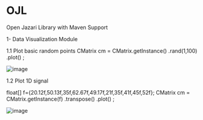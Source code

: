 # OJL
Open Jazari Library with Maven Support

1- Data Visualization Module

1.1 Plot basic random points
CMatrix cm = CMatrix.getInstance()
                .rand(1,100)
                .plot()
                ;
                
![image](https://github.com/hakmesyo/OJL/assets/3868513/93fc4c53-14dd-4062-88f8-988b002688aa)

1.2 Plot 1D signal

float[] f={20.12f,50.13f,35f,62.67f,49.17f,21f,35f,41f,45f,52f};
CMatrix cm = CMatrix.getInstance(f)
                .transpose()
                .plot()
                ;
                
![image](https://github.com/hakmesyo/OJL/assets/3868513/04b77c0e-1e33-4bf5-bc87-bde3b7ab9a46)

